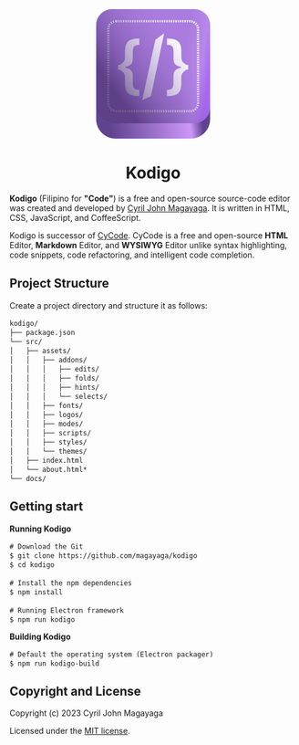 <p align="center">
  <a href="https://github.com/magayaga/kodigo">
    <img src="assets/logo/kodigo.svg" alt="Kodigo Logo" width="200" height="auto">
  </a>
</p>

<h1 align="center">Kodigo</h1>

**Kodigo** (Filipino for **"Code"**) is a free and open-source source-code editor was created and developed by [Cyril John Magayaga](https://github.com/magayaga). It is written in HTML, CSS, JavaScript, and CoffeeScript. 

Kodigo is successor of [CyCode](https://github.com/magayagalabs/CyCode). CyCode is a free and open-source **HTML** Editor, **Markdown** Editor, and **WYSIWYG** Editor unlike syntax highlighting, code snippets, code refactoring, and intelligent code completion.

## Project Structure
Create a project directory and structure it as follows:

```
kodigo/
├── package.json
└── src/
│   ├── assets/
│   │   ├── addons/
│   │   │   ├── edits/
│   │   │   ├── folds/
│   │   │   ├── hints/
│   │   │   └── selects/
│   │   ├── fonts/
│   │   ├── logos/
│   │   ├── modes/
│   │   ├── scripts/
│   │   ├── styles/
│   │   └── themes/
│   ├── index.html
│   └── about.html*
└── docs/
```

## Getting start

**Running Kodigo**

```shell
# Download the Git
$ git clone https://github.com/magayaga/kodigo
$ cd kodigo

# Install the npm dependencies
$ npm install

# Running Electron framework
$ npm run kodigo
```

**Building Kodigo**

```shell
# Default the operating system (Electron packager)
$ npm run kodigo-build
```

## Copyright and License
Copyright (c) 2023 Cyril John Magayaga

Licensed under the [MIT license](LICENSE).